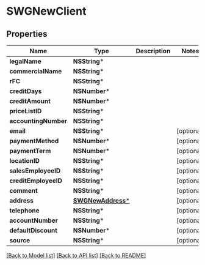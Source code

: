 # SWGNewClient

## Properties
Name | Type | Description | Notes
------------ | ------------- | ------------- | -------------
**legalName** | **NSString*** |  | 
**commercialName** | **NSString*** |  | 
**rFC** | **NSString*** |  | 
**creditDays** | **NSNumber*** |  | 
**creditAmount** | **NSNumber*** |  | 
**priceListID** | **NSString*** |  | 
**accountingNumber** | **NSString*** |  | 
**email** | **NSString*** |  | [optional] 
**paymentMethod** | **NSNumber*** |  | [optional] 
**paymentTerm** | **NSNumber*** |  | [optional] 
**locationID** | **NSString*** |  | [optional] 
**salesEmployeeID** | **NSString*** |  | [optional] 
**creditEmployeeID** | **NSString*** |  | [optional] 
**comment** | **NSString*** |  | [optional] 
**address** | [**SWGNewAddress***](SWGNewAddress.md) |  | [optional] 
**telephone** | **NSString*** |  | [optional] 
**accountNumber** | **NSString*** |  | [optional] 
**defaultDiscount** | **NSNumber*** |  | [optional] 
**source** | **NSString*** |  | [optional] 

[[Back to Model list]](../README.md#documentation-for-models) [[Back to API list]](../README.md#documentation-for-api-endpoints) [[Back to README]](../README.md)


